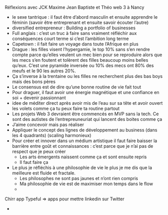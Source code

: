 Réflexions avec JCK Maxime Jean Baptiste et Théo web 3 à Nancy 

- le sexe tantrique : il faut être d’abord masculin et ensuite apprendre le féminin (savoir être entreprenant et ensuite savoir écouter l’autre) 
- diversified entrepreneur : Building a portfolio of businesses 
- Full anglais : c’est un truc à faire sans vraiment réfléchir aux conséquences court terme si c’est l’ambition long terme 
- Capetown : il fait faire un voyage dans toute l’Afrique en plus 
- Drague : les filles visent l’hypergamie, le top 10% sans s’en rendre compte parce qu’elles veulent un mec bien pour se reproduire alors que les mecs s’en foutent et tolèrent des filles beaucoup moins belles qu’eux. C’est une pyramide inversée ou 10% des mecs ont 80% des meufs et le 90 les autres 20%. 
- Ça s’inverse à la trentaine ou les filles ne recherchent plus des bas boys mais des bons pères 
- Le consensus est de dire qu’une bonne routine de vie fait tout 
- Pour draguer, il faut avoir une énergie magnétique et une confiance en soi + devenir passionnant 
- idee de méditer direct après avoir mis de l’eau sur sa tête et avoir ouvert les volets comme ça tu peux faire ta routine partout 
- Les projets Web 3 devraient être commencés en MVP sans la tech. Ce sont des autistes de l’entrepreuneuriat qui lancent des boites comme ça 
- J’aime concevoir mais pas réaliser 
- Appliquer le concept des lignes de développement au business (dans les 4 quadrants) (scaling harmonieux)
- Pour créer et innover dans un médium artistique il faut faire baisser la barrière entre goût et connaissances : c’est parce que je n’ai pas de respect que je peux créer 
	- Les arts émergents naissent comme ça et sont ensuite repris 
	- Il faut faire ça 
- Le plus je réfléchis à une philosophie de vie le plus je me dis que la meilleure est fluide et fractale.
	- Les philosophes ne sont pas jaunes et n’ont rien compris 
	- Ma philosophie de vie est de maximiser mon temps dans le flow 
	- 

Chirr app
Typeful 
=> apps pour mettre linkedin sur Twitter 


- 